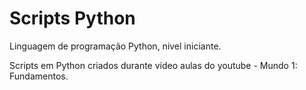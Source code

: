 # Scripts Python
Linguagem de programação Python, nivel iniciante.
 
Scripts em Python criados durante vídeo aulas do youtube - Mundo 1: Fundamentos.
